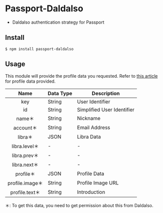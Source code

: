 # Passport-Daldalso
- Daldalso authentication strategy for Passport

## Install

	$ npm install passport-daldalso
	
## Usage

This module will provide the profile data you requested.
Refer to [this article](https://daldal.so/w/Daldalso/Document/seq/4) for profile data provided.
	

| Name | Data Type | Description |
|:----:|--------|------|
| key | String | User Identifier |
| id | String | Simplified User Identifier |
| name＊ | String | Nickname |
| account＊ | String | Email Address |
| libra＊ | JSON | Libra Data |
| libra.level＊ | - | - |
| libra.prev＊ | - | - |
| libra.next＊ | - | - |
| profile＊ | JSON | Profile Data |
| profile.image＊ | String | Profile Image URL |
| profile.text＊ | String | Introduction |

＊: To get this data, you need to get permission about this from Daldalso.
